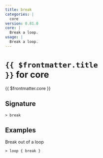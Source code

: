 ```yaml
---
title: break
categories: |
  core
version: 0.81.0
core: |
  Break a loop.
usage: |
  Break a loop.
---
```


# <code>{{ $frontmatter.title }}</code> for core

<div class='command-title'>{{ $frontmatter.core }}</div>

## Signature

```> break ```

## Examples

Break out of a loop
```shell
> loop { break }

```
